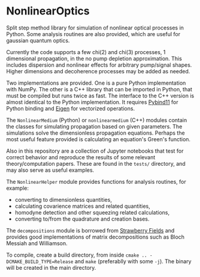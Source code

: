 # NonlinearOptics

Split step method library for simulation of nonlinear optical processes in Python.
Some analysis routines are also provided, which are useful for gaussian quantum optics.

Currently the code supports a few chi(2) and chi(3) processes, 1 dimensional propagation, in the no pump depletion approximation.
This includes dispersion and nonlinear effects for arbitrary pump/signal shapes.
Higher dimensions and decoherence processes may be added as needed.

Two implementations are provided. One is a pure Python implementation with NumPy.
The other is a C++ library that can be imported in Python, that must be compiled but runs twice as fast.
The interface to the C++ version is almost identical to the Python implementation. It requires [Pybind11](https://pybind11.readthedocs.io/en/master/) for Python binding and [Eigen](http://eigen.tuxfamily.org/) for vectorized operations.

The `NonlinearMedium` (Python) or `nonlinearmedium` (C++) modules contain the classes for simulating propagation based on given parameters.
The simulations solve the dimensionless propagation equations.
Perhaps the most useful feature provided is calculating an equation's Green's function.

Also in this repository are a collection of Jupyter notebooks that test for correct behavior and reproduce the results of some relevant theory/computation papers.
These are found in the `tests/` directory, and may also serve as useful examples.

The `NonlinearHelper` module provides functions for analysis routines, for example:
- converting to dimensionless quantities,
- calculating covarience matrices and related quantities,
- homodyne detection and other squeezing related calculations,
- converting to/from the quadrature and creation bases.

The `decompositions` module is borrowed from [Strawberry Fields](https://strawberryfields.readthedocs.io/) and provides good implementations of matrix decompositions such as Bloch Messiah and Williamson.

To compile, create a build directory, from inside `cmake .. -DCMAKE_BUILD_TYPE=Release` and `make` (preferablly with some `-j`).
The binary will be created in the main directory.
